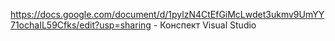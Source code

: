 https://docs.google.com/document/d/1pylzN4CtEfGiMcLwdet3ukmv9UmYY71ochaIL59Cfks/edit?usp=sharing - Конспект Visual Studio
